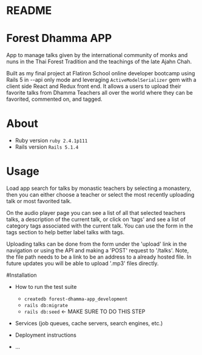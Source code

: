 # README
# Forest Dhamma APP
  App to manage talks given by the international community of monks and nuns in the Thai Forest Tradition and the teachings of the late Ajahn Chah.

  Built as my final project at Flatiron School online developer bootcamp using Rails 5 in --api only mode and leveraging `ActiveModelSerializer` gem with a client side React and Redux front end. It allows a users to upload their favorite talks from Dhamma Teachers all over the world where they can be favorited, commented on, and tagged.

# About
* Ruby version
 `ruby 2.4.1p111`
* Rails version
  `Rails 5.1.4`

# Usage
Load app search for talks by monastic teachers by selecting a monastery, then you can
either choose a teacher or select the most recently uploading talk or most favorited talk.

On the audio player page you can see a list of all that selected teachers talks, a description of the current talk, or click on 'tags' and see a list of category tags associated with the
current talk. You can use the form in the tags section to help better label talks with tags.

Uploading talks can be done from the form under the 'upload' link in the navigation or using
the API and making a 'POST' request to '/talks'. Note, the file path needs to be a link to be
an address to a already hosted file. In future updates you will be able to upload '.mp3' files
directly.

#Installation
* How to run the test suite
  - `createdb forest-dhamma-app_development`
  - `rails db:migrate`
  - `rails db:seed` <- MAKE SURE TO DO THIS STEP

* Services (job queues, cache servers, search engines, etc.)

* Deployment instructions

* ...

